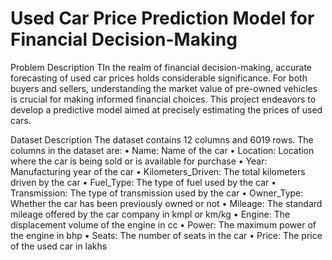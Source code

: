 # Used Car Price Prediction Model for Financial Decision-Making
Problem Description
TIn the realm of financial decision-making, accurate forecasting of used car prices holds considerable significance. For both buyers and sellers, understanding the market value of pre-owned vehicles is crucial for making informed financial choices. This project endeavors to develop a predictive model aimed at precisely estimating the prices of used cars.

Dataset Description
The dataset contains 12 columns and 6019 rows. The columns in the dataset are:
• Name: Name of the car
• Location: Location where the car is being sold or is available for purchase
• Year: Manufacturing year of the car
• Kilometers_Driven: The total kilometers driven by the car
• Fuel_Type: The type of fuel used by the car
• Transmission: The type of transmission used by the car
• Owner_Type: Whether the car has been previously owned or not
• Mileage: The standard mileage offered by the car company in kmpl or km/kg
• Engine: The displacement volume of the engine in cc
• Power: The maximum power of the engine in bhp
• Seats: The number of seats in the car
• Price: The price of the used car in lakhs



